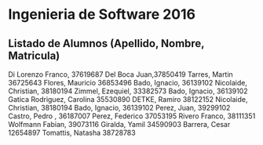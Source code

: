 # Ingenieria de Software 2016

## Listado de Alumnos (Apellido, Nombre, Matricula)

Di Lorenzo Franco, 37619687
Del Boca Juan,37850419
Tarres, Martin 36725643
Flores, Mauricio 36853496
Bado, Ignacio, 36139102
Nicolaide, Christian, 38180194
Zimmel, Ezequiel, 33382573
Bado, Ignacio, 36139102
Gatica Rodriguez, Carolina 35530890
DETKE, Ramiro 38122152
Nicolaide, Christian, 38180194
Bado, Ignacio, 36139102
Perez, Juan, 39299102
Castro, Pedro , 36187007
Perez, Federico 37053195
Rivero Franco, 38111351
Wolfmann Fabian, 39073116
Giralda, Yamil 34590903
Barrera, Cesar 12654897
Tomattis, Natasha 38728783

